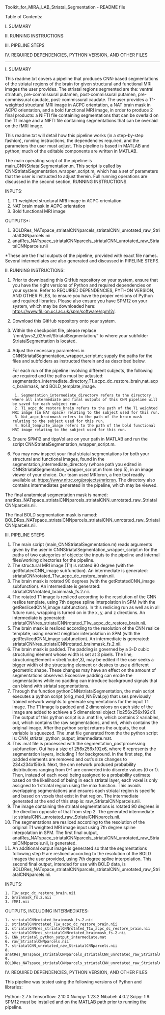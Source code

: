 Toolkit_for_MIRA_LAB_Striatal_Segmentation - README file

Table of Contents:

I. SUMMARY

II. RUNNING INSTRUCTIONS

III. PIPELINE STEPS

IV. REQUIRED DEPENDENCIES, PYTHON VERSION, AND OTHER FILES
	
----------------------------------------------------------------------------------------------

I. SUMMARY

This readme.txt covers a pipeline that produces CNN-based segmentations of the striatal regions of the brain for given structural and functional MRI images the user provides. The striatal regions segmented are the: ventral striatum, pre-commissural putamen, post-commissural putamen, pre-commissural caudate, post-commissural caudate. The user provides a T1-weighted structural MRI image in ACPC orientation, a NAT brain mask in ACPC orientation, and a bold functional MRI image, in order to produce 2 final products: a NIFTI file containing segmentations that can be overlaid on the T1 image and a NIFTI file containing segmentations that can be overlaid on the fMRI image.

This readme.txt will detail how this pipeline works (in a step-by-step fashion), running instructions, the dependencies required, and the parameters the user must adjust. This pipeline is based in MATLAB and python; much of the editable components are written in MATLAB. 

The main operating script of the pipeline is main_CNNStriatalSegmentation.m. This script is called by CNNStriatalSegmentation_wrapper_script.m, which has a set of parameters that the user is instructed to adjust therein. Full running operations are discussed in the second section, RUNNING INSTRUCTIONS. 

INPUTS:
1. T1-weighted structural MRI image in ACPC orientation
2. NAT brain mask in ACPC orientation
3. Bold functional MRI image

OUTPUTS*:
1. BOLDRes_NATspace_striatalCNNparcels_striatalCNN_unrotated_raw_StriatalCNNparcels.nii
2. anatRes_NATspace_striatalCNNparcels_striatalCNN_unrotated_raw_StriatalCNNparcels.nii

*These are the final outputs of the pipeline, provided with exact file names. Several intermediates are also generated and discussed in PIPELINE STEPS. 


II. RUNNING INSTRUCTIONS:
1. Prior to downloading this GitHub repository on your system, ensure that you have the right versions of Python and required dependencies on your system. Refer to REQUIRED DEPENDENCIES, PYTHON VERSION, AND OTHER FILES, to ensure you have the proper versions of Python and required libraries. Please also ensure you have SPM12 on your system, which may be downloaded here: https://www.fil.ion.ucl.ac.uk/spm/software/spm12/.

2. Download this GitHub repository onto your system. 

3. Within the checkpoint file, please replace “/mnt/jxvs2_02/neil/StriatalSegmentation/“ to where your subfolder StriatalSegmentation is located.

4. Adjust the necessary parameters in CNNStriatalSegmentation_wrapper_script.m; supply the paths for the files and subfolders as instructed therein and as described below.

	For each run of the pipeline involving different subjects, the following are required and the paths must be adjusted:   segmentation_intermediate_directory,T1_acpc_dc_restore_brain,nat_acpc_brainmask, and BOLD_template_image. 
		
		1. Segmentation_intermediate_directory refers to the directory where all intermediate and final outputs of this CNN pipeline will be saved for each subject run. 
		2. T1_acpc_dc_restore_brain refers to the path of the T1 weighted MRI image (in NAT space) relating to the subject used for this run.
		3. Nat_acpc_brainmask refers to the path of the brain mask relating to the subject used for this run.
		4. Bold_template_image refers to the path of the bold functional MRI image relating to the subject used for this run.
	
5. Ensure SPM12 and tippVol are on your path in MATLAB and run the script CNNStriatalSegmentation_wrapper_script.m. 

6. You may now inspect your final striatal segmentations for both your structural and functional images, found in the segmentation_intermediate_directory (whose path you edited in CNNStriatalSegmentation_wrapper_script.m from step 5), in an image viewer of your choice. Our team used MRIcron, a free tool readily available at: https://www.nitrc.org/projects/mricron. The directory also contains intermediates generated in the pipeline, which may be viewed. 

The final anatomical segmentation mask is named: anatRes_NATspace_striatalCNNparcels_striatalCNN_unrotated_raw_StriatalCNNparcels.nii.

The final BOLD segmentation mask is named:
BOLDRes_NATspace_striatalCNNparcels_striatalCNN_unrotated_raw_StriatalCNNparcels.nii.

III. PIPELINE STEPS

1. The main script (main_CNNStriatalSegmentation.m) reads arguments given by the user in CNNStriatalSegmentation_wrapper_script.m for the paths of two categories of objects: the inputs to the pipeline and internal files/working directories for the pipeline.
2. The structural MRI image (T1) is rotated 90 degree (with the getRotatedCNN_image subfunction). An intermediate is generated: striatalCNNrotated_T1w_acpc_dc_restore_brain.nii.
3. The brain mask is rotated 90 degrees (with the getRotatedCNN_image subfunction). An intermediate is generated: striatalCNNrotated_brainmask_fs.2.nii.
4. The rotated T1 image is resliced according to the resolution of the CNN reslice template, using 7th degree spline interpolation in SPM (with the getReslicedCNN_image subfunction). In this reslicing run as well as in all future runs, wrapping is turned on in the x, y, and z directions. An intermediate is generated: striatalCNNres_striatalCNNrotated_T1w_acpc_dc_restore_brain.nii.
5. The brain mask is resliced according to the resolution of the CNN reslice template, using nearest neighbor interpolation in SPM (with the getReslicedCNN_image subfunction). An intermediate is generated: striatalCNNres_striatalCNNrotated_brainmask_fs.2.nii.
6. The brain mask is padded. The padding is governed by a 3-D cubic structuring element whose width is set at 3 pixels. The line, structuringElement = strel('cube',3), may be edited if the user seeks a bigger width of the structuring element or desires to use a different geometric shape. These changes may have an effect on the amount of segmentations observed. Excessive padding can erode the segmentations while no padding can introduce background signals that can blend with striatal segmentations. 
7. Through the function pythonCNNstriatalSegmentation, the main script executes a python script (orig_mod_NNEval.py) that uses previously trained network weights to generate segmentations for the input T1 image. The T1 image is padded and 2 dimensions on each side of the image are added to achieve a 5 dimensional object [1x256x256x192x1]. The output of this python script is a .mat file, which contains 2 variables, out, which contains the raw segmentations, and mri, which contains the original image. After the python script returns the outputs, the out variable is squeezed. The .mat file generated from the the python script is: CNN_striatal_python_output_intermediate.mat.
8. This .mat file is processed with the segmentation_postprocessing subfunction. Out has a size of 256x256x192x6, where 6 represents the segmentation layers, including 1 for background. In the first step, the padded elements are removed and out’s size changes to 234x234x156x6. Next, the cnn network produced probability distributions ranging from 0-1 are converted into discrete values (0 or 1). Then, instead of each voxel being assigned to a probability estimate based on the likelihood of being in each striatal layer, each voxel is only assigned to 1 striatal region using the max function. This avoids overlapping segmentations and ensures each striatal region is specific and based on voxels that exist in that region. The intermediate generated at the end of this step is: raw_StriatalCNNparcels.nii. 
9. The image containing the striatal segmentations is rotated 90 degrees in the direction opposite of that from step 2. The generated intermediate is: striatalCNN_unrotated_raw_StriatalCNNparcels.nii.
10. The segmentations are resliced according to the resolution of the original T1 weighted MRI image input using 7th degree spline interpolation in SPM. The first final output, anatRes_NATspace_striatalCNNparcels_striatalCNN_unrotated_raw_StriatalCNNparcels.nii, is generated. 
11. An additional output image is generated so that the segmentations following step 9 are resliced according to the resolution of the BOLD images the user provided, using 7th degree spline interpolation. This second final output, intended for use with BOLD data, is BOLDRes_NATspace_striatalCNNparcels_striatalCNN_unrotated_raw_StriatalCNNparcels.nii. 


INPUTS:

	1. T1w_acpc_dc_restore_brain.nii
	2. brainmask_fs.2.nii
	3. fMRI.nii 

OUTPUTS, INCLUDING INTERMEDIATES:

	1. striatalCNNrotated_brainmask_fs.2.nii
	2. striatalCNNrotated_T1w_acpc_dc_restore_brain.nii
	3. striatalCNNres_striatalCNNrotated_T1w_acpc_dc_restore_brain.nii
	4. striatalCNNres_striatalCNNrotated_brainmask_fs.2.nii
	5. CNN_striatal_python_output_intermediate.mat
	6. raw_StriatalCNNparcels.nii
	7. striatalCNN_unrotated_raw_StriatalCNNparcels.nii
	8. anatRes_NATspace_striatalCNNparcels_striatalCNN_unrotated_raw_StriatalCNNparcels.nii
	9. BOLDRes_NATspace_striatalCNNparcels_striatalCNN_unrotated_raw_StriatalCNNparcels.nii

IV. REQUIRED DEPENDENCIES, PYTHON VERSION, AND OTHER FILES

This pipeline was tested using the following versions of Python and libraries:

Python: 2.7.5
Tensorflow: 2.10.0
Numpy: 1.23.2
Nibabel: 4.0.2
Scipy: 1.9.
SPM12 must be installed and on the MATLAB path prior to running the pipeline. 
